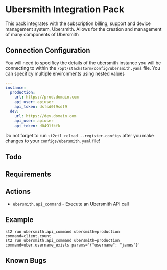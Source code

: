 # Ubersmith Integration Pack

This pack integrates with the subscription billing, support and device management system, Ubersmith. Allows for the creation and management of many components of Ubersmith

## Connection Configuration

You will need to specificy the details of the ubersmith instance you will be connecting to within the `/opt/stackstorm/config/ubersmith.yaml` file.
You can specificy multiple environments using nested values

```yaml
---
instance:
  production:
    url: https://prod.domain.com
    api_user: apiuser
    api_token: dsfsd0f9sdf9
  dev:
    url: https://dev.domain.com
    api_user: apiuser
    api_token: d0491fkfk
```

Do not forget to run `st2ctl reload --register-configs` after you make changes to your `configs/ubersmith.yaml` file!

## Todo

## Requirements

## Actions

* `ubersmith.api_command` - Execute an Ubersmith API call

## Example

```
st2 run ubersmith.api_command ubersmith=production command=client.count
st2 run ubersmith.api_command ubersmith=production command=uber.username_exists params='{"username": "james"}'
```

## Known Bugs
